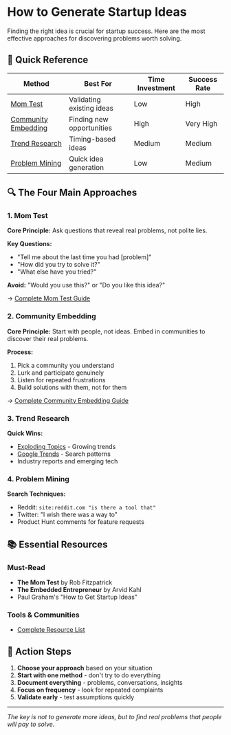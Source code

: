 # How to Generate Startup Ideas

Finding the right idea is crucial for startup success. Here are the most effective approaches for discovering problems worth solving.

## 🎯 Quick Reference

| Method | Best For | Time Investment | Success Rate |
|--------|----------|-----------------|--------------|
| [Mom Test](#mom-test) | Validating existing ideas | Low | High |
| [Community Embedding](#community-embedding) | Finding new opportunities | High | Very High |
| [Trend Research](#trend-research) | Timing-based ideas | Medium | Medium |
| [Problem Mining](#problem-mining) | Quick idea generation | Low | Medium |

## 🔍 The Four Main Approaches

### 1. Mom Test
**Core Principle:** Ask questions that reveal real problems, not polite lies.

**Key Questions:**
- "Tell me about the last time you had [problem]"
- "How did you try to solve it?"
- "What else have you tried?"

**Avoid:** "Would you use this?" or "Do you like this idea?"

→ [Complete Mom Test Guide](mom-test-guide.md)

### 2. Community Embedding
**Core Principle:** Start with people, not ideas. Embed in communities to discover their real problems.

**Process:**
1. Pick a community you understand
2. Lurk and participate genuinely
3. Listen for repeated frustrations
4. Build solutions with them, not for them

→ [Complete Community Embedding Guide](community-embedding.md)

### 3. Trend Research
**Quick Wins:**
- [Exploding Topics](https://explodingtopics.com/) - Growing trends
- [Google Trends](https://trends.google.com/) - Search patterns
- Industry reports and emerging tech

### 4. Problem Mining
**Search Techniques:**
- Reddit: `site:reddit.com "is there a tool that"`
- Twitter: "I wish there was a way to"
- Product Hunt comments for feature requests

## 📚 Essential Resources

### Must-Read
- **The Mom Test** by Rob Fitzpatrick
- **The Embedded Entrepreneur** by Arvid Kahl
- Paul Graham's "How to Get Startup Ideas"

### Tools & Communities
- [Complete Resource List](idea-resources.md)

## 🚀 Action Steps

1. **Choose your approach** based on your situation
2. **Start with one method** - don't try to do everything
3. **Document everything** - problems, conversations, insights
4. **Focus on frequency** - look for repeated complaints
5. **Validate early** - test assumptions quickly

---

*The key is not to generate more ideas, but to find real problems that people will pay to solve.*